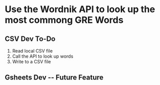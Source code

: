# Use the Wordnik API to look up the most commong GRE Words

## CSV Dev To-Do
1. Read local CSV file 
2. Call the API to look up words
3. Write to a CSV file 

## Gsheets Dev -- Future Feature